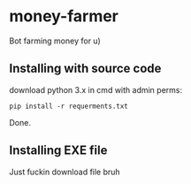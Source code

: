 # money-farmer
Bot farming money for u)

## Installing with source code
download python 3.x
in cmd with admin perms:
```shell
pip install -r requerments.txt
```
Done.

## Installing EXE file
Just fuckin download file bruh
